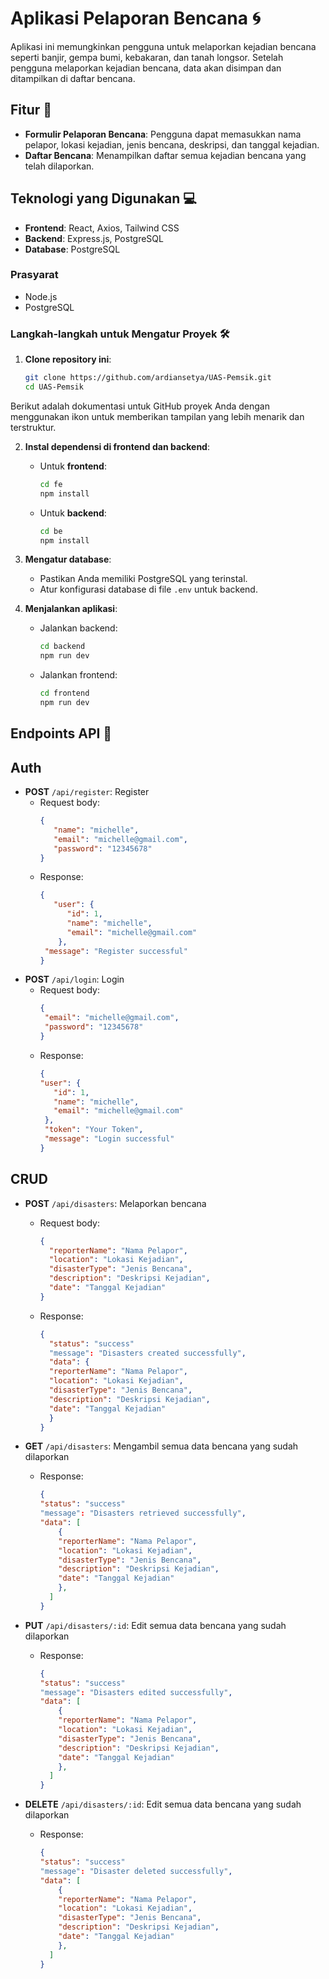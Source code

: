 # Aplikasi Pelaporan Bencana 🌀

Aplikasi ini memungkinkan pengguna untuk melaporkan kejadian bencana seperti banjir, gempa bumi, kebakaran, dan tanah longsor. Setelah pengguna melaporkan kejadian bencana, data akan disimpan dan ditampilkan di daftar bencana.

## Fitur 🔧
- **Formulir Pelaporan Bencana**: Pengguna dapat memasukkan nama pelapor, lokasi kejadian, jenis bencana, deskripsi, dan tanggal kejadian.
- **Daftar Bencana**: Menampilkan daftar semua kejadian bencana yang telah dilaporkan.

## Teknologi yang Digunakan 💻

- **Frontend**: React, Axios, Tailwind CSS
- **Backend**: Express.js, PostgreSQL
- **Database**: PostgreSQL

### Prasyarat

- Node.js
- PostgreSQL

### Langkah-langkah untuk Mengatur Proyek 🛠️

1. **Clone repository ini**:

   ```bash
   git clone https://github.com/ardiansetya/UAS-Pemsik.git
   cd UAS-Pemsik
Berikut adalah dokumentasi untuk GitHub proyek Anda dengan menggunakan ikon untuk memberikan tampilan yang lebih menarik dan terstruktur.

2. **Instal dependensi di frontend dan backend**:

   - Untuk **frontend**:
     ```bash
     cd fe
     npm install
     ```

   - Untuk **backend**:
     ```bash
     cd be
     npm install
     ```

3. **Mengatur database**:
   - Pastikan Anda memiliki PostgreSQL yang terinstal.
   - Atur konfigurasi database di file `.env` untuk backend.

4. **Menjalankan aplikasi**:
   - Jalankan backend:
     ```bash
     cd backend
     npm run dev
     ```
   - Jalankan frontend:
     ```bash
     cd frontend
     npm run dev
     ```

## Endpoints API 📡

## Auth

- **POST** `/api/register`: Register
  - Request body:
    ```json
    {
       "name": "michelle",
       "email": "michelle@gmail.com",
       "password": "12345678"
    }
    ```
  - Response:
    ```json
    {
       "user": {
          "id": 1,
          "name": "michelle",
          "email": "michelle@gmail.com"
        },
     "message": "Register successful"
    }
    ```
- **POST** `/api/login`: Login
  - Request body:
    ```json
    {
     "email": "michelle@gmail.com",
     "password": "12345678"
    }
    ```
  - Response:
    ```json
    {
    "user": {
       "id": 1,
       "name": "michelle",
       "email": "michelle@gmail.com"
     },
     "token": "Your Token",
     "message": "Login successful"
    }
    ```
## CRUD

- **POST** `/api/disasters`: Melaporkan bencana
  - Request body:
    ```json
    {
      "reporterName": "Nama Pelapor",
      "location": "Lokasi Kejadian",
      "disasterType": "Jenis Bencana",
      "description": "Deskripsi Kejadian",
      "date": "Tanggal Kejadian"
    }
    ```
  - Response:
    ```json
    {
      "status": "success"
      "message": "Disasters created successfully",
      "data": {
      "reporterName": "Nama Pelapor",
      "location": "Lokasi Kejadian",
      "disasterType": "Jenis Bencana",
      "description": "Deskripsi Kejadian",
      "date": "Tanggal Kejadian"
      }
    }
    ```

- **GET** `/api/disasters`: Mengambil semua data bencana yang sudah dilaporkan
  - Response:
    ```json
    {
    "status": "success"
    "message": "Disasters retrieved successfully",
    "data": [
        {
        "reporterName": "Nama Pelapor",
        "location": "Lokasi Kejadian",
        "disasterType": "Jenis Bencana",
        "description": "Deskripsi Kejadian",
        "date": "Tanggal Kejadian"
        },
      ]
    }
    ```

- **PUT** `/api/disasters/:id`: Edit semua data bencana yang sudah dilaporkan
  - Response:
    ```json
    {
    "status": "success"
    "message": "Disasters edited successfully",
    "data": [
        {
        "reporterName": "Nama Pelapor",
        "location": "Lokasi Kejadian",
        "disasterType": "Jenis Bencana",
        "description": "Deskripsi Kejadian",
        "date": "Tanggal Kejadian"
        },
      ]
    }
    ```
- **DELETE** `/api/disasters/:id`: Edit semua data bencana yang sudah dilaporkan
  - Response:
    ```json
    {
    "status": "success"
    "message": "Disaster deleted successfully",
    "data": [
        {
        "reporterName": "Nama Pelapor",
        "location": "Lokasi Kejadian",
        "disasterType": "Jenis Bencana",
        "description": "Deskripsi Kejadian",
        "date": "Tanggal Kejadian"
        },
      ]
    }
    ```
